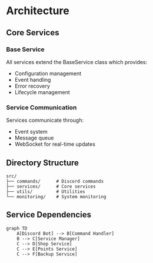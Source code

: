 # Architecture

## Core Services

### Base Service
All services extend the BaseService class which provides:
- Configuration management
- Event handling
- Error recovery
- Lifecycle management

### Service Communication
Services communicate through:
- Event system
- Message queue
- WebSocket for real-time updates

## Directory Structure
```
src/
├── commands/      # Discord commands
├── services/      # Core services
├── utils/         # Utilities
└── monitoring/    # System monitoring
```

## Service Dependencies
```mermaid
graph TD
    A[Discord Bot] --> B[Command Handler]
    B --> C[Service Manager]
    C --> D[Shop Service]
    C --> E[Points Service]
    C --> F[Backup Service]
```
